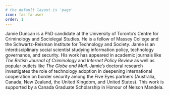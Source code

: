 ```yaml
---
# the default layout is 'page'
icon: fas fa-user
order: 1
---
```


Jamie Duncan is a PhD candidate at the University of Toronto’s Centre for Criminology and Sociolegal Studies. He is a fellow of Massey College and the Schwartz-Reisman Institute for Technology and Society. Jamie is an interdisciplinary social scientist studying information policy, technology governance, and security. His work has appeared in academic journals like *The British Journal of Criminology* and *Internet Policy Review* as well as popular outlets like *The Globe and Mail*. Jamie’s doctoral research investigates the role of technology adoption in deepening international cooperation on border security among the Five Eyes partners (Australia, Canada, New Zealand, the United Kingdom, and United States). This work is supported by a Canada Graduate Scholarship in Honour of Nelson Mandela.
